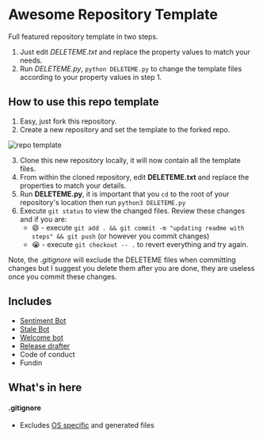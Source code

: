 # Awesome Repository Template
Full featured repository template in two steps. 
1. Just edit *DELETEME.txt* and replace the property values to match your needs.
2. Run *DELETEME.py*, `python DELETEME.py` to change the template files according to your property values in step 1.

## How to use this repo template

1. Easy, just fork this repository.
2. Create a new repository and set the template to the forked repo.
   
![repo template](https://i.imgur.com/gtMKmdn.png)

3. Clone this new repository locally, it will now contain all the template files.
4. From within the cloned repository, edit **DELETEME.txt** and replace the properties to match your details.
5. Run **DELETEME.py**, it is important that you `cd` to the root of your repository's location then run `python3 DELETEME.py`
6. Execute `git status` to view the changed files. Review these changes and if you are:
   - :smile: - execute `git add . && git commit -m "updating readme with steps" && git push` (or however you commit changes)
   - :sob: - execute `git checkout -- .` to revert everything and try again.

Note, the *.gitignore* will exclude the DELETEME files when committing changes but I suggest you delete them after you are done,  they are useless once you commit these changes.

## Includes
- [Sentiment Bot](https://github.com/behaviorbot/sentiment-bot) 
- [Stale Bot](https://probot.github.io/apps/stale/)
- [Welcome bot](https://probot.github.io/apps/welcome)
- [Release drafter](https://probot.github.io/apps/release-drafter)
- Code of conduct
- Fundin

## What's in here

#### .gitignore
- Excludes [OS specific](https://gist.github.com/bhrnd/11145992) and generated files
